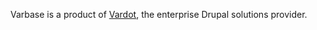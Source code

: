 Varbase is a product of [Vardot](https://www.vardot.com/), the enterprise Drupal solutions provider.